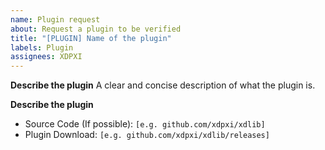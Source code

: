 ```yaml
---
name: Plugin request
about: Request a plugin to be verified
title: "[PLUGIN] Name of the plugin"
labels: Plugin
assignees: XDPXI
---
```


**Describe the plugin**
A clear and concise description of what the plugin is.

**Describe the plugin**
- Source Code (If possible): `[e.g. github.com/xdpxi/xdlib]`
- Plugin Download: `[e.g. github.com/xdpxi/xdlib/releases]`
